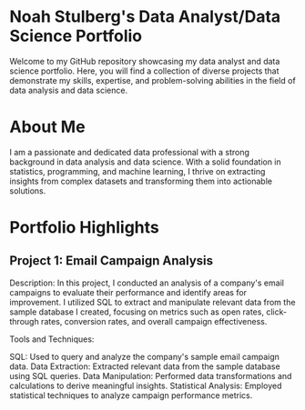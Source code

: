 # Noah Stulberg's Data Analyst/Data Science Portfolio
Welcome to my GitHub repository showcasing my data analyst and data science portfolio. Here, you will find a collection of diverse projects that demonstrate my skills, expertise, and problem-solving abilities in the field of data analysis and data science.

# About Me
I am a passionate and dedicated data professional with a strong background in data analysis and data science. With a solid foundation in statistics, programming, and machine learning, I thrive on extracting insights from complex datasets and transforming them into actionable solutions.

# Portfolio Highlights

## Project 1: Email Campaign Analysis

Description: In this project, I conducted an analysis of a company's email campaigns to evaluate their performance and identify areas for improvement. I utilized SQL to extract and manipulate relevant data from the sample database I created, focusing on metrics such as open rates, click-through rates, conversion rates, and overall campaign effectiveness.

Tools and Techniques:

SQL: Used to query and analyze the company's sample email campaign data.
Data Extraction: Extracted relevant data from the sample database using SQL queries.
Data Manipulation: Performed data transformations and calculations to derive meaningful insights.
Statistical Analysis: Employed statistical techniques to analyze campaign performance metrics.
